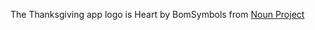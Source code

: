 The Thanksgiving app logo is Heart by BomSymbols from <a href="https://thenounproject.com/browse/icons/term/heart/" target="_blank" title="Heart Icons">Noun Project</a>
